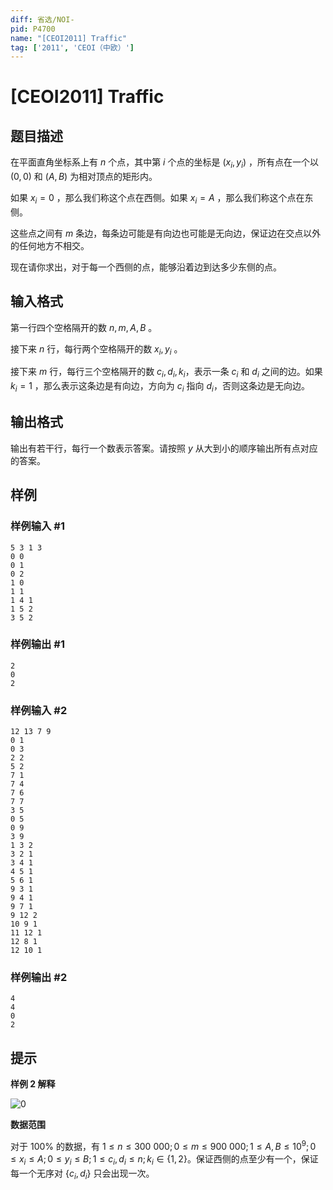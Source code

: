 ```yaml
---
diff: 省选/NOI-
pid: P4700
name: "[CEOI2011] Traffic"
tag: ['2011', 'CEOI（中欧）']
---
```

# [CEOI2011] Traffic
## 题目描述

在平面直角坐标系上有 $n$ 个点，其中第 $i$ 个点的坐标是 $(x_i,y_i)$ ，所有点在一个以 $(0,0)$ 和 $(A,B)$ 为相对顶点的矩形内。

如果 $x_i=0$ ，那么我们称这个点在西侧。如果 $x_i=A$ ，那么我们称这个点在东侧。

这些点之间有 $m$ 条边，每条边可能是有向边也可能是无向边，保证边在交点以外的任何地方不相交。

现在请你求出，对于每一个西侧的点，能够沿着边到达多少东侧的点。
## 输入格式

第一行四个空格隔开的数 $n,m,A,B$ 。

接下来 $n$ 行，每行两个空格隔开的数 $x_i,y_i$ 。

接下来 $m$ 行，每行三个空格隔开的数 $c_i,d_i,k_i$​​ ，表示一条 $c_i$​​ 和 $d_i$ 之间的边。如果 $k_i=1$ ，那么表示这条边是有向边，方向为 $c_i$​​ 指向 $d_i$​​ ，否则这条边是无向边。
## 输出格式

输出有若干行，每行一个数表示答案。请按照 $y$ 从大到小的顺序输出所有点对应的答案。
## 样例

### 样例输入 #1
```
5 3 1 3
0 0
0 1
0 2
1 0
1 1
1 4 1
1 5 2
3 5 2
```
### 样例输出 #1
```
2
0
2
```
### 样例输入 #2
```
12 13 7 9
0 1
0 3
2 2
5 2
7 1
7 4
7 6
7 7
3 5
0 5
0 9
3 9
1 3 2
3 2 1
3 4 1
4 5 1
5 6 1
9 3 1
9 4 1
9 7 1
9 12 2
10 9 1
11 12 1
12 8 1
12 10 1
```
### 样例输出 #2
```
4
4
0
2
```
## 提示

**样例 $2$ 解释**

![0](https://i.loli.net/2018/04/18/5ad725326df6f.png)

**数据范围**

对于 $100\%$ 的数据，有 $1\le n\le 300\ 000;0\le m\le 900\ 000;1\le A,B\le 10^9;0\le x_i\le A;0\le y_i\le B;1\le c_i,d_i\le n;k_i\in \{1,2\}$。保证西侧的点至少有一个，保证每一个无序对 $\{c_i,d_i\}$ 只会出现一次。
